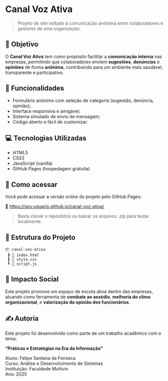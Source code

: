 # Canal Voz Ativa

> Projeto de site voltado à comunicação anônima entre colaboradores e gestores de uma organização.

## 🎯 Objetivo

O **Canal Voz Ativa** tem como propósito facilitar a **comunicação interna** nas empresas, permitindo que colaboradores enviem **sugestões**, **denúncias** e **opiniões** de forma **anônima**, contribuindo para um ambiente mais saudável, transparente e participativo.

## 🧩 Funcionalidades

- Formulário anônimo com seleção de categoria (sugestão, denúncia, opinião);
- Interface responsiva e amigável;
- Sistema simulado de envio de mensagem;
- Código aberto e fácil de customizar.

## 💻 Tecnologias Utilizadas

- HTML5
- CSS3
- JavaScript (vanilla)
- GitHub Pages (hospedagem gratuita)

## 🏁 Como acessar

Você pode acessar a versão online do projeto pelo GitHub Pages:

🔗 https://seu-usuario.github.io/canal-voz-ativa/

> Basta clonar o repositório ou baixar os arquivos .zip para testar localmente.

## 📁 Estrutura do Projeto

```
📦 canal-voz-ativa
 ┣ 📄 index.html
 ┣ 📄 style.css
 ┗ 📄 script.js
```

## 🧠 Impacto Social

Este projeto promove um espaço de escuta ativa dentro das empresas, atuando como ferramenta de **combate ao assédio**, **melhoria do clima organizacional**, e **valorização da opinião dos funcionários**.

## ✍️ Autoria

Este projeto foi desenvolvido como parte de um trabalho acadêmico com o tema:

**“Práticas e Estratégias na Era da Informação”**

Aluno: Felipe Santana da Fonseca  
Curso: Análise e Desenvolvimento de Sistemas  
Instituição: Faculdade Multivix  
Ano: 2025
